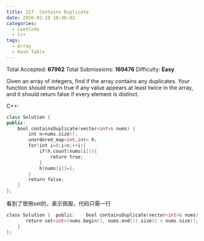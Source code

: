 ```yaml
---
title: 217. Contains Duplicate
date: 2016-02-10 18:46:02
categories:
  - LeetCode
  - C++
tags:
  - Array
  - Hash Table
---
```


Total Accepted: **67962**
Total Submissions: **169476**
Difficulty: **Easy**

Given an array of integers, find if the array contains any duplicates. Your function should return true if any value appears at least twice in the array, and it should return false if every element is distinct.

<!-- more -->

C++:

``` cpp
class Solution {
public:
    bool containsDuplicate(vector<int>& nums) {
        int n=nums.size();
        unordered_map<int,int> h;
        for(int i=0;i<n;++i){
            if(h.count(nums[i])){
                return true;
            }
            h[nums[i]]=1;
        }
        return false;
    }
};
```

看到了使用set的，表示佩服，代码只需一行

``` cpp
class Solution {  public:    bool containsDuplicate(vector<int>& nums) { 
       return set<int>(nums.begin(), nums.end()).size() < nums.size();
    }
};
```